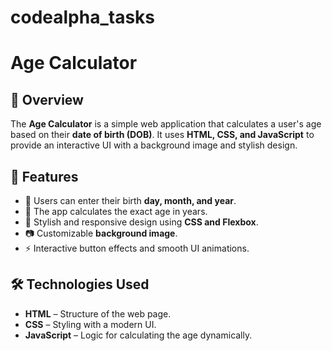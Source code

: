 # codealpha_tasks

# Age Calculator

## 📖 Overview
The **Age Calculator** is a simple web application that calculates a user's age based on their **date of birth (DOB)**. It uses **HTML, CSS, and JavaScript** to provide an interactive UI with a background image and stylish design.

## 🚀 Features
- 📅 Users can enter their birth **day, month, and year**.
- 🔢 The app calculates the exact age in years.
- 🎨 Stylish and responsive design using **CSS and Flexbox**.
- 📷 Customizable **background image**.
- ⚡ Interactive button effects and smooth UI animations.

## 🛠️ Technologies Used
- **HTML** – Structure of the web page.
- **CSS** – Styling with a modern UI.
- **JavaScript** – Logic for calculating the age dynamically.

